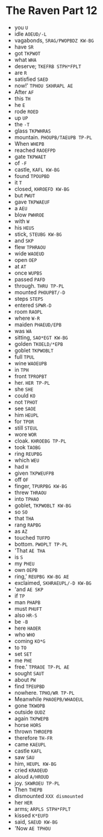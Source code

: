 # The Raven Part 12

* you `U`
* idle `AOEUD/-L`
* vagabonds, `SRAG/PWOPBDZ KW-BG`
* have `SR`
* got `TKPWOT`
* what `WHA`
* deserve; `TKEFRB STPH*FPLT`
* are `R`
* satisfied `SAED`
* now!' `TPHOU SKHRAPL AE`
* After `AF`
* this `TH`
* he `E`
* rode `ROED`
* up `UP`
* the `-T`
* glass `TKPWHRAS`
* mountain. `PHOUPB/TAEUPB TP-PL`
* When `WHEPB`
* reached `RAOEFPD`
* gate `TKPWAET`
* of `-F`
* castle, `KAFL KW-BG`
* found `TPOUPBD`
* it `T`
* closed, `KHROEFD KW-BG`
* but `PWUT`
* gave `TKPWAEUF`
* a `AEU`
* blow `PWHROE`
* with `W`
* his `HEUS`
* stick, `STEUBG KW-BG`
* and `SKP`
* flew `TPHRAOU`
* wide `WAOEUD`
* open `OEP`
* at `AT`
* once `WUPBS`
* passed `PAFD`
* through. `THRU TP-PL`
* mounted `PHOUPBT/-D`
* steps `STEPS`
* entered `SPWR-D`
* room `RAOPL`
* where `W-R`
* maiden `PHAEUD/EPB`
* was `WA`
* sitting, `SAO*EGT KW-BG`
* golden `TKOELD/*EPB`
* goblet `TKPWOBLT`
* full `TPUL`
* wine `WAOEUPB`
* in `TPH`
* front `TPROPBT`
* her. `HER TP-PL`
* she `SHE`
* could `KO`
* not `TPHOT`
* see `SAOE`
* him `HEUPL`
* for `TPOR`
* still `STEUL`
* wore `WOR`
* cloak. `KHROEBG TP-PL`
* took `TAOBG`
* ring `REUPBG`
* which `WEU`
* had `H`
* given `TKPWEUFPB`
* off `OF`
* finger, `TPURPBG KW-BG`
* threw `THRAOU`
* into `TPHAO`
* goblet, `TKPWOBLT KW-BG`
* so `SO`
* that `THA`
* rang `RAPBG`
* as `AZ`
* touched `TUFPD`
* bottom. `PWOPLT TP-PL`
* 'That `AE THA`
* is `S`
* my `PHEU`
* own `OEPB`
* ring,' `REUPBG KW-BG AE`
* exclaimed, `SKHRAEUPL/-D KW-BG`
* 'and `AE SKP`
* if `TP`
* man `PHAPB`
* must `PHUFT`
* also `HR-S`
* be `-B`
* here `HAOER`
* who `WHO`
* coming `KO*G`
* to `TO`
* set `SET`
* me `PHE`
* free.' `TPRAOE TP-PL AE`
* sought `SAUT`
* about `PW`
* find `TPEUPBD`
* nowhere. `TPHO/WR TP-PL`
* Meanwhile `PHAOEPB/WHAOEUL`
* gone `TKWOPB`
* outside `OUDZ`
* again `TKPWEPB`
* horse `HORS`
* thrown `THROEPB`
* therefore `TH-FR`
* came `KAEUPL`
* castle `KAFL`
* saw `SAU`
* him, `HEUPL KW-BG`
* cried `KRAOEUD`
* aloud `A/HROUD`
* joy. `SKWROEU TP-PL`
* Then `THEPB`
* dismounted `XXX dismounted`
* her `HER`
* arms; `ARPLS STPH*FPLT`
* kissed `K*EUFD`
* said, `SAEUD KW-BG`
* 'Now `AE TPHOU`
